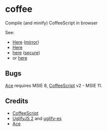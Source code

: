 # coffee

Compile (and minify) CoffeeScript in browser

See:
  - [Here][@github] ([mirror][@rawgit])
  - [Here][@tk]
  - [here][@gitlab] ([secure][@gitlab!])
  - or [here][@now]

## Bugs

[Ace][] requires MSIE 8,
[CoffeeScript][] v2 - MSIE 11.

## Credits

- [CoffeeScript][]
- [UglifyJS 2][] and [uglify-es][]
- [Ace][]

[CoffeeScript]: http://coffeescript.org/
[Ace]: http://ace.c9.io/
[UglifyJS 2]: https://github.com/mishoo/UglifyJS2
[uglify-es]: https://github.com/mishoo/UglifyJS2/tree/harmony

[@github]: http://ukoloff.github.io/coffee.ukoloff.tk/
[@rawgit]: https://rawgit.com/ukoloff/coffee.ukoloff.tk/gh-pages/index.html
[@tk]: http://coffee.ukoloff.tk/
[@gitlab]: http://ukoloff.gitlab.io/coffee/
[@gitlab!]: https://ukoloff.gitlab.io/coffee/
[@now]: https://kofe.now.sh/
